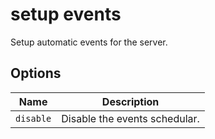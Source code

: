 # setup events

Setup automatic events for the server.

## Options

| Name      | Description                   |
| --------- | ----------------------------- |
| `disable` | Disable the events schedular. |
